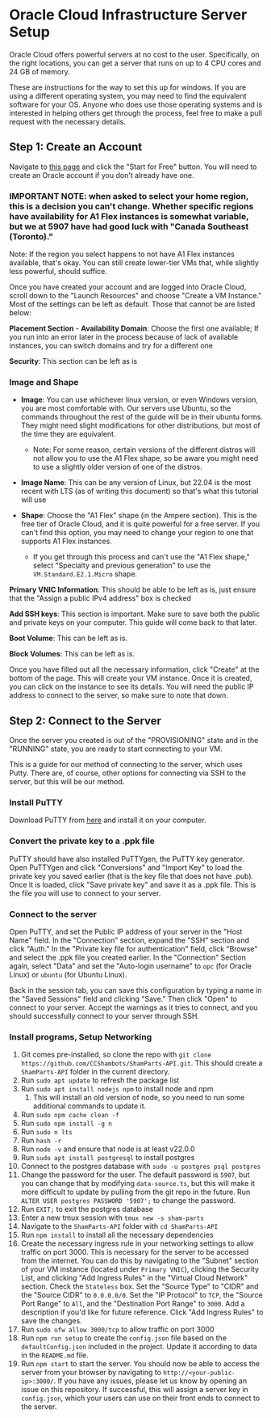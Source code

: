 # Oracle Cloud Infrastructure Server Setup

Oracle Cloud offers powerful servers at no cost to the user. Specifically, on the right locations, you can get a server that runs on up to 4 CPU cores and 24 GB of memory.

These are instructions for the way to set this up for windows. If you are using a different operating system, you may need to find the equivalent software for your OS. Anyone who does use those operating systems and is interested in helping others get through the process, feel free to make a pull request with the necessary details.

## Step 1: Create an Account
Navigate to [this page](https://www.oracle.com/cloud/free/) and click the "Start for Free" button. You will need to create an Oracle account if you don't already have one.

### IMPORTANT NOTE: when asked to select your home region, this is a decision you can't change. Whether specific regions have availability for A1 Flex instances is somewhat variable, but we at 5907 have had good luck with "Canada Southeast (Toronto)."
Note: If the region you select happens to not have A1 Flex instances available, that's okay. You can still create lower-tier VMs that, while slightly less powerful, should suffice.

Once you have created your account and are logged into Oracle Cloud, scroll down to the "Launch Resources" and choose "Create a VM Instance." Most of the settings can be left as default. Those that cannot be are listed below:

**Placement Section** - **Availability Domain**: Choose the first one available; If you run into an error later in the process because of lack of available instances, you can switch domains and try for a different one

**Security**: This section can be left as is

### Image and Shape
- **Image**: You can use whichever linux version, or even Windows version, you are most comfortable with. Our servers use Ubuntu, so the commands throughout the rest of the guide will be in their ubuntu forms. They might need slight modifications for other distributions, but most of the time they are equivalent.
  - Note: For some reason, certain versions of the different distros will not allow you to use the A1 Flex shape, so be aware you might need to use a slightly older version of one of the distros.
- **Image Name**: This can be any version of Linux, but 22.04 is the most recent with LTS (as of writing this document) so that's what this tutorial will use

- **Shape**: Choose the "A1 Flex" shape (in the Ampere section). This is the free tier of Oracle Cloud, and it is quite powerful for a free server. If you can't find this option, you may need to change your region to one that supports A1 Flex instances.
    - If you get through this process and can't use the "A1 Flex shape," select "Specialty and previous generation" to use the `VM.Standard.E2.1.Micro` shape.

**Primary VNIC Information**: This should be able to be left as is, just ensure that the "Assign a public IPv4 address" box is checked 

**Add SSH keys**: This section is important. Make sure to save both the public and private keys on your computer. This guide will come back to that later.

**Boot Volume**: This can be left as is.

**Block Volumes**: This can be left as is.

Once you have filled out all the necessary information, click "Create" at the bottom of the page. This will create your VM instance. Once it is created, you can click on the instance to see its details. You will need the public IP address to connect to the server, so make sure to note that down.

## Step 2: Connect to the Server
Once the server you created is out of the "PROVISIONING" state and in the "RUNNING" state, you are ready to start connecting to your VM.

This is a guide for our method of connecting to the server, which uses Putty. There are, of course, other options for connecting via SSH to the server, but this will be our method.

### Install PuTTY
Download PuTTY from [here](https://www.chiark.greenend.org.uk/~sgtatham/putty/latest.html) and install it on your computer.

### Convert the private key to a .ppk file
PuTTY should have also installed PuTTYgen, the PuTTY key generator. Open PuTTYgen and click "Conversions" and "Import Key" to load the private key you saved earlier (that is the key file that does not have .pub). Once it is loaded, click "Save private key" and save it as a .ppk file. This is the file you will use to connect to your server.

### Connect to the server
Open PuTTY, and set the Public IP address of your server in the "Host Name" field. In the "Connection" section, expand the "SSH" section and click "Auth." In the "Private key file for authentication" field, click "Browse" and select the .ppk file you created earlier. In the "Connection" Section again, select "Data" and set the "Auto-login username" to `opc` (for Oracle Linux) or `ubuntu` (for Ubuntu Linux).

Back in the session tab, you can save this configuration by typing a name in the "Saved Sessions" field and clicking "Save." Then click "Open" to connect to your server. Accept the warnings as it tries to connect, and you should successfully connect to your server through SSH.

### Install programs, Setup Networking

1. Git comes pre-installed, so clone the repo with `git clone https://github.com/CCShambots/ShamParts-API.git`. This should create a `ShamParts-API` folder in the current directory.
2. Run `sudo apt update` to refresh the package list
3. Run `sudo apt install nodejs npm` to install node and npm
   1. This will install an old version of node, so you need to run some additional commands to update it.
4. Run `sudo npm cache clean -f`
5. Run `sudo npm install -g n`
6. Run `sudo n lts`
7. Run `hash -r`
8. Run `node -v` and ensure that node is at least v22.0.0
9. Run `sudo apt install postgresql` to install postgres
10. Connect to the postgres database with `sudo -u postgres psql postgres`
11. Change the password for the user. The default password is `5907`, but you can change that by modifying `data-source.ts`, but this will make it more difficult to update by pulling from the git repo in the future. Run `ALTER USER postgres PASSWORD '5907';` to change the password.
12. Run `EXIT;` to exit the postgres database
13. Enter a new tmux session with `tmux new -s sham-parts`
14. Navigate to the `ShamParts-API` folder with `cd ShamParts-API`
15. Run `npm install` to install all the necessary dependencies
16. Create the necessary ingress rule in your networking settings to allow traffic on port 3000. This is necessary for the server to be accessed from the internet. You can do this by navigating to the "Subnet" section of your VM instance (located under `Primary VNIC`), clicking the Security List, and clicking "Add Ingress Rules" in the "Virtual Cloud Network" section. Check the `Stateless` box. Set the "Source Type" to "CIDR" and the "Source CIDR" to `0.0.0.0/0`. Set the "IP Protocol" to `TCP`, the "Source Port Range" to `All`, and the "Destination Port Range" to `3000`. Add a description if you'd like for future reference. Click "Add Ingress Rules" to save the changes.
17. Run `sudo ufw allow 3000/tcp` to allow traffic on port 3000
18. Run `npm run setup` to create the `config.json` file based on the `defaultConfig.json` included in the project. Update it according to data in the `README.md` file.
19. Run `npm start` to start the server. You should now be able to access the server from your browser by navigating to `http://<your-public-ip>:3000/`. If you have any issues, please let us know by opening an issue on this repository. If successful, this will assign a server key in `config.json`, which your users can use on their front ends to connect to the server.